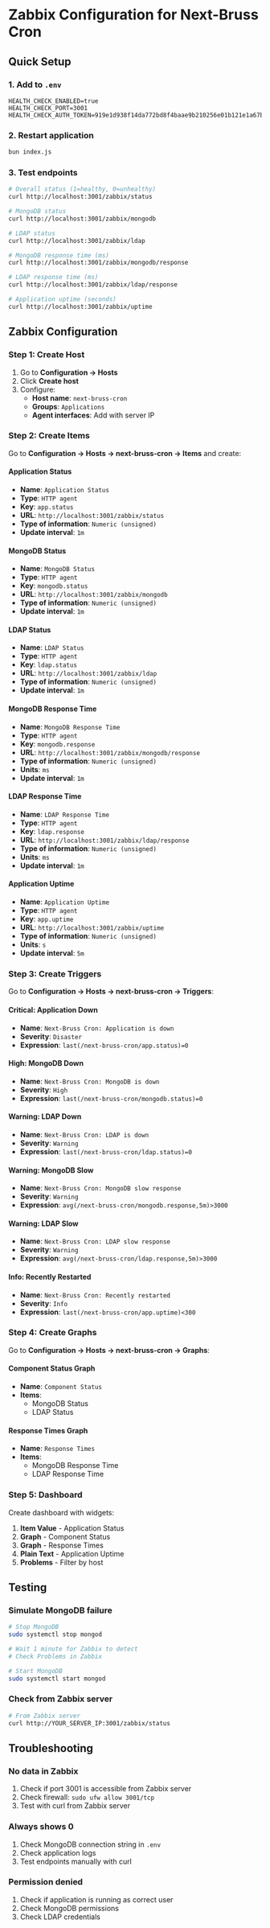 # Zabbix Configuration for Next-Bruss Cron

## Quick Setup

### 1. Add to `.env`
```env
HEALTH_CHECK_ENABLED=true
HEALTH_CHECK_PORT=3001
HEALTH_CHECK_AUTH_TOKEN=919e1d938f14da772bd8f4baae9b210256e01b121e1a67b4bba28145a7197176
```

### 2. Restart application
```bash
bun index.js
```

### 3. Test endpoints
```bash
# Overall status (1=healthy, 0=unhealthy)
curl http://localhost:3001/zabbix/status

# MongoDB status
curl http://localhost:3001/zabbix/mongodb

# LDAP status  
curl http://localhost:3001/zabbix/ldap

# MongoDB response time (ms)
curl http://localhost:3001/zabbix/mongodb/response

# LDAP response time (ms)
curl http://localhost:3001/zabbix/ldap/response

# Application uptime (seconds)
curl http://localhost:3001/zabbix/uptime
```

## Zabbix Configuration

### Step 1: Create Host

1. Go to **Configuration → Hosts**
2. Click **Create host**
3. Configure:
   - **Host name**: `next-bruss-cron`
   - **Groups**: `Applications`
   - **Agent interfaces**: Add with server IP

### Step 2: Create Items

Go to **Configuration → Hosts → next-bruss-cron → Items** and create:

#### Application Status
- **Name**: `Application Status`
- **Type**: `HTTP agent`
- **Key**: `app.status`
- **URL**: `http://localhost:3001/zabbix/status`
- **Type of information**: `Numeric (unsigned)`
- **Update interval**: `1m`

#### MongoDB Status
- **Name**: `MongoDB Status`
- **Type**: `HTTP agent`
- **Key**: `mongodb.status`
- **URL**: `http://localhost:3001/zabbix/mongodb`
- **Type of information**: `Numeric (unsigned)`
- **Update interval**: `1m`

#### LDAP Status
- **Name**: `LDAP Status`
- **Type**: `HTTP agent`
- **Key**: `ldap.status`
- **URL**: `http://localhost:3001/zabbix/ldap`
- **Type of information**: `Numeric (unsigned)`
- **Update interval**: `1m`

#### MongoDB Response Time
- **Name**: `MongoDB Response Time`
- **Type**: `HTTP agent`
- **Key**: `mongodb.response`
- **URL**: `http://localhost:3001/zabbix/mongodb/response`
- **Type of information**: `Numeric (unsigned)`
- **Units**: `ms`
- **Update interval**: `1m`

#### LDAP Response Time
- **Name**: `LDAP Response Time`
- **Type**: `HTTP agent`
- **Key**: `ldap.response`
- **URL**: `http://localhost:3001/zabbix/ldap/response`
- **Type of information**: `Numeric (unsigned)`
- **Units**: `ms`
- **Update interval**: `1m`

#### Application Uptime
- **Name**: `Application Uptime`
- **Type**: `HTTP agent`
- **Key**: `app.uptime`
- **URL**: `http://localhost:3001/zabbix/uptime`
- **Type of information**: `Numeric (unsigned)`
- **Units**: `s`
- **Update interval**: `5m`

### Step 3: Create Triggers

Go to **Configuration → Hosts → next-bruss-cron → Triggers**:

#### Critical: Application Down
- **Name**: `Next-Bruss Cron: Application is down`
- **Severity**: `Disaster`
- **Expression**: `last(/next-bruss-cron/app.status)=0`

#### High: MongoDB Down
- **Name**: `Next-Bruss Cron: MongoDB is down`
- **Severity**: `High`
- **Expression**: `last(/next-bruss-cron/mongodb.status)=0`

#### Warning: LDAP Down
- **Name**: `Next-Bruss Cron: LDAP is down`
- **Severity**: `Warning`
- **Expression**: `last(/next-bruss-cron/ldap.status)=0`

#### Warning: MongoDB Slow
- **Name**: `Next-Bruss Cron: MongoDB slow response`
- **Severity**: `Warning`
- **Expression**: `avg(/next-bruss-cron/mongodb.response,5m)>3000`

#### Warning: LDAP Slow
- **Name**: `Next-Bruss Cron: LDAP slow response`
- **Severity**: `Warning`
- **Expression**: `avg(/next-bruss-cron/ldap.response,5m)>3000`

#### Info: Recently Restarted
- **Name**: `Next-Bruss Cron: Recently restarted`
- **Severity**: `Info`
- **Expression**: `last(/next-bruss-cron/app.uptime)<300`

### Step 4: Create Graphs

Go to **Configuration → Hosts → next-bruss-cron → Graphs**:

#### Component Status Graph
- **Name**: `Component Status`
- **Items**:
  - MongoDB Status
  - LDAP Status

#### Response Times Graph
- **Name**: `Response Times`
- **Items**:
  - MongoDB Response Time
  - LDAP Response Time

### Step 5: Dashboard

Create dashboard with widgets:

1. **Item Value** - Application Status
2. **Graph** - Component Status
3. **Graph** - Response Times
4. **Plain Text** - Application Uptime
5. **Problems** - Filter by host

## Testing

### Simulate MongoDB failure
```bash
# Stop MongoDB
sudo systemctl stop mongod

# Wait 1 minute for Zabbix to detect
# Check Problems in Zabbix

# Start MongoDB
sudo systemctl start mongod
```

### Check from Zabbix server
```bash
# From Zabbix server
curl http://YOUR_SERVER_IP:3001/zabbix/status
```

## Troubleshooting

### No data in Zabbix
1. Check if port 3001 is accessible from Zabbix server
2. Check firewall: `sudo ufw allow 3001/tcp`
3. Test with curl from Zabbix server

### Always shows 0
1. Check MongoDB connection string in `.env`
2. Check application logs
3. Test endpoints manually with curl

### Permission denied
1. Check if application is running as correct user
2. Check MongoDB permissions
3. Check LDAP credentials